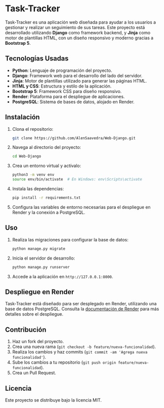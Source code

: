# Task-Tracker

Task-Tracker es una aplicación web diseñada para ayudar a los usuarios a gestionar y realizar un seguimiento de sus tareas. Este proyecto está desarrollado utilizando **Django** como framework backend, y **Jinja** como motor de plantillas HTML, con un diseño responsivo y moderno gracias a **Bootstrap 5**.

## Tecnologías Usadas

- **Python**: Lenguaje de programación del proyecto.
- **Django**: Framework web para el desarrollo del lado del servidor.
- **Jinja**: Motor de plantillas utilizado para generar las páginas HTML.
- **HTML y CSS**: Estructura y estilo de la aplicación.
- **Bootstrap 5**: Framework CSS para diseño responsivo.
- **Render**: Plataforma para el despliegue de aplicaciones.
- **PostgreSQL**: Sistema de bases de datos, alojado en Render.

## Instalación

1. Clona el repositorio:

    ```bash
    git clone https://github.com/AlenSaavedra/Web-Django.git
    ```

2. Navega al directorio del proyecto:

    ```bash
    cd Web-Django
    ```

3. Crea un entorno virtual y actívalo:

    ```bash
    python3 -m venv env
    source env/bin/activate  # En Windows: env\Scripts\activate
    ```

4. Instala las dependencias:

    ```bash
    pip install -r requirements.txt
    ```

5. Configura las variables de entorno necesarias para el despliegue en Render y la conexión a PostgreSQL.

## Uso

1. Realiza las migraciones para configurar la base de datos:

    ```bash
    python manage.py migrate
    ```

2. Inicia el servidor de desarrollo:

    ```bash
    python manage.py runserver
    ```

3. Accede a la aplicación en `http://127.0.0.1:8000`.

## Despliegue en Render

Task-Tracker está diseñado para ser desplegado en Render, utilizando una base de datos PostgreSQL. Consulta la [documentación de Render](https://render.com/docs) para más detalles sobre el despliegue.

## Contribución

1. Haz un fork del proyecto.
2. Crea una nueva rama (`git checkout -b feature/nueva-funcionalidad`).
3. Realiza los cambios y haz commits (`git commit -am 'Agrega nueva funcionalidad'`).
4. Sube los cambios a tu repositorio (`git push origin feature/nueva-funcionalidad`).
5. Crea un Pull Request.

## Licencia

Este proyecto se distribuye bajo la licencia MIT. 
